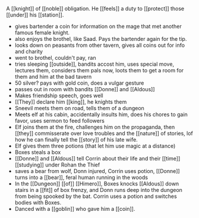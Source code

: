 A [[knight]] of [[noble]] obligation. He [[feels]] a duty to [[protect]] those [[under]] his [[station]].  
  
- gives bartender a coin for information on the mage that met another famous female knight.  
- also enjoys the brothel, like Saad. Pays the bartender again for the tip.  
- looks down on peasants from other tavern, gives all coins out for info and charity  
- went to brothel, couldn't pay, ran  
- tries sleeping [[outside]], bandits accost him, uses special move, lectures them, considers them pals now, loots them to get a room for them and him at the bad tavern  
- 50 silver? pays with gold coin, does a vulgar gesture  
- passes out in room with bandits [[Donne]] and [[Aldous]]  
- Makes friendship speech, goes well  
- [[They]] declare him [[king]], he knights them  
- Sneevil meets them on road, tells them of a dungeon  
- Meets elf at his cabin, accidentally insults him, does his chores to gain favor, uses sermon to feed followers  
- Elf joins them at the fire, challenges him on the propaganda, then [[they]] commisserate over love troubles and the [[nature]] of stories, lof how he can finally tell the [[story]] of his late wife.  
- Elf gives them three potions (that let him use magic at a distance)
- Boxes steals a box  
- [[Donne]] and [[Aldous]] tell Corrin about their life and their [[time]] [[studying]] under Rohan the Thief  
- saves a bear from wolf, Donn injured, Corrin uses potion, [[Donne]] turns into a [[bear]], feral human running in the woods  
- In the [[Dungeon]] [[of]] [[Himero]], Boxes knocks [[Aldous]] down stairs in a [[fit]] of box frenzy, and Donn runs deep into the dungeon from being spooked by the bat. Corrin uses a potion and switches bodies with Boxes.
- Danced with a [[goblin]] who gave him a [[coin]].